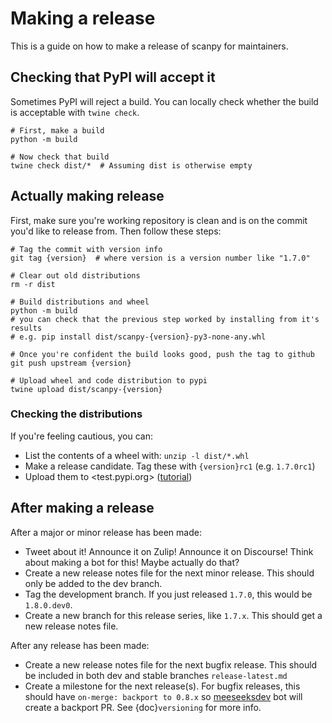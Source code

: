 # Making a release

This is a guide on how to make a release of scanpy for maintainers.

## Checking that PyPI will accept it

Sometimes PyPI will reject a build.
You can locally check whether the build is acceptable with `twine check`.

```shell
# First, make a build
python -m build

# Now check that build
twine check dist/*  # Assuming dist is otherwise empty
```

## Actually making release

First, make sure you're working repository is clean and is on the commit you'd like to release from.
Then follow these steps:

```shell
# Tag the commit with version info
git tag {version}  # where version is a version number like "1.7.0"

# Clear out old distributions
rm -r dist

# Build distributions and wheel
python -m build
# you can check that the previous step worked by installing from it's results
# e.g. pip install dist/scanpy-{version}-py3-none-any.whl

# Once you're confident the build looks good, push the tag to github
git push upstream {version}

# Upload wheel and code distribution to pypi
twine upload dist/scanpy-{version}
```

### Checking the distributions

If you're feeling cautious, you can:

- List the contents of a wheel with: `unzip -l dist/*.whl`
- Make a release candidate. Tag these with `{version}rc1` (e.g. `1.7.0rc1`)
- Upload them to <test.pypi.org> ([tutorial](https://packaging.python.org/en/latest/tutorials/packaging-projects/#uploading-the-distribution-archives))

## After making a release

After a major or minor release has been made:

- Tweet about it! Announce it on Zulip! Announce it on Discourse! Think about making a bot for this! Maybe actually do that?
- Create a new release notes file for the next minor release. This should only be added to the dev branch.
- Tag the development branch. If you just released `1.7.0`, this would be `1.8.0.dev0`.
- Create a new branch for this release series, like `1.7.x`. This should get a new release notes file.

After any release has been made:

- Create a new release notes file for the next bugfix release. This should be included in both dev and stable branches `release-latest.md`
- Create a milestone for the next release(s). For bugfix releases, this should have `on-merge: backport to 0.8.x` so [meeseeksdev](https://meeseeksbox.github.io) bot will create a backport PR. See {doc}`versioning` for more info.
